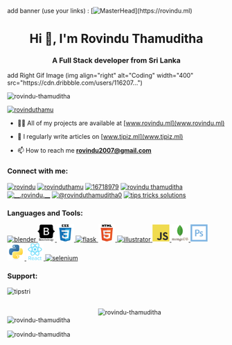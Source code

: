 
add banner (use your links) :
[![MasterHead](https://1.bp.blogspot.com/-7A4WynwLsM...)](https://rovindu.ml)
<h1 align="center">Hi 👋, I'm Rovindu Thamuditha</h1>
<h3 align="center">A Full Stack developer from Sri Lanka</h3>
add Right Gif Image
(img align="right" alt="Coding" width="400" src="https://cdn.dribbble.com/users/116207...")

<p align="left"> <img src="https://komarev.com/ghpvc/?username=rovindu-thamuditha&label=Profile%20views&color=0e75b6&style=flat" alt="rovindu-thamuditha" /> </p>

<p align="left"> <a href="https://twitter.com/rovinduthamu" target="blank"><img src="https://img.shields.io/twitter/follow/rovinduthamu?logo=twitter&style=for-the-badge" alt="rovinduthamu" /></a> </p>

- 👨‍💻 All of my projects are available at [www.rovindu.ml](www.rovindu.ml)

- 📝 I regularly write articles on [www.tipiz.ml](www.tipiz.ml)

- 📫 How to reach me **rovindu2007@gmail.com**

<h3 align="left">Connect with me:</h3>
<p align="left">
<a href="https://dev.to/rovindu" target="blank"><img align="center" src="https://raw.githubusercontent.com/rahuldkjain/github-profile-readme-generator/master/src/images/icons/Social/devto.svg" alt="rovindu" height="30" width="40" /></a>
<a href="https://twitter.com/rovinduthamu" target="blank"><img align="center" src="https://raw.githubusercontent.com/rahuldkjain/github-profile-readme-generator/master/src/images/icons/Social/twitter.svg" alt="rovinduthamu" height="30" width="40" /></a>
<a href="https://stackoverflow.com/users/16718979" target="blank"><img align="center" src="https://raw.githubusercontent.com/rahuldkjain/github-profile-readme-generator/master/src/images/icons/Social/stack-overflow.svg" alt="16718979" height="30" width="40" /></a>
<a href="https://fb.com/rovindu thamuditha" target="blank"><img align="center" src="https://raw.githubusercontent.com/rahuldkjain/github-profile-readme-generator/master/src/images/icons/Social/facebook.svg" alt="rovindu thamuditha" height="30" width="40" /></a>
<a href="https://instagram.com/__.rovindu.__" target="blank"><img align="center" src="https://raw.githubusercontent.com/rahuldkjain/github-profile-readme-generator/master/src/images/icons/Social/instagram.svg" alt="__.rovindu.__" height="30" width="40" /></a>
<a href="https://medium.com/@rovinduthamuditha0" target="blank"><img align="center" src="https://raw.githubusercontent.com/rahuldkjain/github-profile-readme-generator/master/src/images/icons/Social/medium.svg" alt="@rovinduthamuditha0" height="30" width="40" /></a>
<a href="https://www.youtube.com/c/tips tricks solutions" target="blank"><img align="center" src="https://raw.githubusercontent.com/rahuldkjain/github-profile-readme-generator/master/src/images/icons/Social/youtube.svg" alt="tips tricks solutions" height="30" width="40" /></a>
</p>

<h3 align="left">Languages and Tools:</h3>
<p align="left"> <a href="https://www.blender.org/" target="_blank" rel="noreferrer"> <img src="https://download.blender.org/branding/community/blender_community_badge_white.svg" alt="blender" width="40" height="40"/> </a> <a href="https://getbootstrap.com" target="_blank" rel="noreferrer"> <img src="https://raw.githubusercontent.com/devicons/devicon/master/icons/bootstrap/bootstrap-plain-wordmark.svg" alt="bootstrap" width="40" height="40"/> </a> <a href="https://www.w3schools.com/css/" target="_blank" rel="noreferrer"> <img src="https://raw.githubusercontent.com/devicons/devicon/master/icons/css3/css3-original-wordmark.svg" alt="css3" width="40" height="40"/> </a> <a href="https://flask.palletsprojects.com/" target="_blank" rel="noreferrer"> <img src="https://www.vectorlogo.zone/logos/pocoo_flask/pocoo_flask-icon.svg" alt="flask" width="40" height="40"/> </a> <a href="https://www.w3.org/html/" target="_blank" rel="noreferrer"> <img src="https://raw.githubusercontent.com/devicons/devicon/master/icons/html5/html5-original-wordmark.svg" alt="html5" width="40" height="40"/> </a> <a href="https://www.adobe.com/in/products/illustrator.html" target="_blank" rel="noreferrer"> <img src="https://www.vectorlogo.zone/logos/adobe_illustrator/adobe_illustrator-icon.svg" alt="illustrator" width="40" height="40"/> </a> <a href="https://developer.mozilla.org/en-US/docs/Web/JavaScript" target="_blank" rel="noreferrer"> <img src="https://raw.githubusercontent.com/devicons/devicon/master/icons/javascript/javascript-original.svg" alt="javascript" width="40" height="40"/> </a> <a href="https://www.mongodb.com/" target="_blank" rel="noreferrer"> <img src="https://raw.githubusercontent.com/devicons/devicon/master/icons/mongodb/mongodb-original-wordmark.svg" alt="mongodb" width="40" height="40"/> </a> <a href="https://www.photoshop.com/en" target="_blank" rel="noreferrer"> <img src="https://raw.githubusercontent.com/devicons/devicon/master/icons/photoshop/photoshop-line.svg" alt="photoshop" width="40" height="40"/> </a> <a href="https://www.python.org" target="_blank" rel="noreferrer"> <img src="https://raw.githubusercontent.com/devicons/devicon/master/icons/python/python-original.svg" alt="python" width="40" height="40"/> </a> <a href="https://reactjs.org/" target="_blank" rel="noreferrer"> <img src="https://raw.githubusercontent.com/devicons/devicon/master/icons/react/react-original-wordmark.svg" alt="react" width="40" height="40"/> </a> <a href="https://www.selenium.dev" target="_blank" rel="noreferrer"> <img src="https://raw.githubusercontent.com/detain/svg-logos/780f25886640cef088af994181646db2f6b1a3f8/svg/selenium-logo.svg" alt="selenium" width="40" height="40"/> </a> </p>

<h3 align="left">Support:</h3>
<p><a href="https://www.buymeacoffee.com/tipstri"> <img align="left" src="https://cdn.buymeacoffee.com/buttons/v2/default-yellow.png" height="50" width="210" alt="tipstri" /></a></p><br><br>

<p><img align="left" src="https://github-readme-stats.vercel.app/api/top-langs?username=rovindu-thamuditha&show_icons=true&locale=en&layout=compact" alt="rovindu-thamuditha" /></p>

<p>&nbsp;<img align="center" src="https://github-readme-stats.vercel.app/api?username=rovindu-thamuditha&show_icons=true&locale=en" alt="rovindu-thamuditha" /></p>

<p><img align="center" src="https://github-readme-streak-stats.herokuapp.com/?user=rovindu-thamuditha&" alt="rovindu-thamuditha" /></p>
